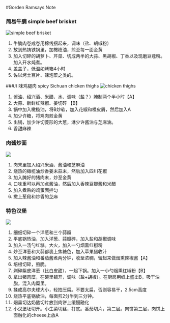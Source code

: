 #Gorden Ramsays Note

### 简易牛腩 simple beef brisket

![simple beef brisket](http://img3.douban.com/view/photo/photo/public/p2311240210.jpg)


1. 牛腩肉卷成卷用棉线捆起来，调味（盐、胡椒粉）
2. 放到热铸铁锅里，加橄榄油，煎至每一面金黄
3.  加入切碎的胡萝卜、芹菜、切成两半的大蒜、黑胡椒、丁香以及现磨豆蔻粉。加入开水炖煮。
4.  盖盖子，低温如烤箱4小时
5.  佐以烤土豆片、辣泡菜之类的。

###川味鸡腿肉 spicy Sichuan chicken thighs
![chicken thighs](http://img3.doubanio.com/view/photo/photo/public/p2311247468.jpg)


1. 酱油、绍兴酒、米醋、水、调味（盐？）腌制两个半小时【A】
2. 大蒜、新鲜红辣椒、姜切碎 【B】
3. 锅中加入橄榄油，将B炒软，加入花椒和橙皮屑，然后加入A
4. 加少许糖，将鸡肉煎金黄
5. 出锅，加少许切菱形的大葱，淋少许酱油与芝麻油。
6. 香甜麻辣

### 肉酱炒面
![](http://img3.doubanio.com/view/photo/photo/public/p2311375916.jpg)

1. 肉末里加入绍兴米酒、酱油和芝麻油
2. 烧热的橄榄油炒香姜末蒜末，然后加入四川花椒
3. 加入腌好的猪肉末，炒至金黄
4. 口味重可以再加点酱油，然后加入香辣豆瓣酱和米醋
5. 加入煮熟的鸡蛋面拌匀
6. 撒上葱段和炒香的芝麻

### 特色汉堡
![](http://img3.doubanio.com/view/photo/photo/public/p2311392079.jpg)

1. 细细切碎一个洋葱和三个蒜瓣
2. 平底锅热油，加入洋葱、蒜瓣碎，加入盐和胡椒调味
3. 加入一汤勺红糖。大火，加入一勺烟熏红椒粉
4. 炒至洋葱和大蒜都裹上焦糖色，加入苹果醋收汁
5. 加入辣酱油和番茄酱煮两分钟，收至浓稠，留起来做烟熏辣椒酱【A】
6. 培根切碎，煎脆。
7. 剁碎紫皮洋葱（比白皮甜），一起下锅。加入一小勺烟熏红椒粉【B】
8. 拿出猪肉糜，在碗里铺开，调味（盐+胡椒）。在厨房用纸上盛出B，吸干油脂，混入肉糜里。
9. 揉成高尔夫球大小，轻拍压扁。不要太扁，否则容易干，2.5cm高度
10. 烧热平底锅放油，每面煎2分半到三分钟。
11. 烟熏切达奶酪切片放到肉饼上缓慢融化
12. 小汉堡坯切开。小生菜切丝，打底。番茄切片，第二层。肉饼第三层，肉饼上面融化的cheese上放A
